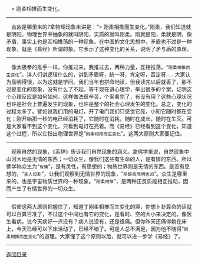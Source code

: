 &emsp;> 刚柔相推而生变化。
___
&emsp;吉凶是哪里来的?拿物理现象来讲是：“> 刚柔相推而生变化。”刚柔，我们知道就是阴阳，物理世界中抽象的就叫阴阳，实质的就叫刚柔。刚就是阳，柔就是阴，像矛盾，事实上也是互相推荡的一种现象。在中国的文化思想中，矛盾也不过是一种现象，就是《易经》所谓的象。它表示了这种变化的关系，说明了矛与盾的原理。
___
&emsp;像太极拳的推手一样，你推过来，我推过去，两种力量，互相推荡，“``刚柔相推而生变化``”。洋人们讲逻辑什么的，讲到矛盾呀，统一呀，肯定呀，否定呀……大家认为高明得很，以为这就是学问。我们当年也拼命地读，但我读完以后就丢了，那不过是变化的现象，没有什么了不起。等干现在讲心理学，举出很多的个案，证明这个心理反应是如何如何。这样做法很辛苦，个案看完了，有没有用？这些心理状况也许是社会上普遍发生的现象，也许是整个的社会心理发生的变化。总之，变化的过程太多了。譬如说我们用的电灯，开了电门我们只感觉它亮，小知它随时都在变化；刚开始那一秒的电已经消耗了，它随时在消耗，随时在成长，随时在生灭。可是大家看不到这个变化，只看到电灯在亮着。而《易经》已经看到这个变化，知道这个过程，所以它指出物理世界是“``刚柔相推而生变化``”。这两大原则大家要记住。
___
&emsp;观察自然的现象，《系辞》告诉我们自然现象的涵义。拿佛学来说，自然现象中山河大地是无情的东西；一切众生，像我们这些有生命的人，是有情的东西。所以佛学称众生为“``有情``”，是有灵性，有思想的；物质世界则是无情的东西。是没有思想的，“``圣人设卦``”，让我们观察到无情世界的现象，“``系辞焉而明吉凶``”。众生是哪里来的，也是宇宙物质世界的一种现象。“``刚柔相推``”，是两种正反质能相互推动，因而产生了有情世界的一切众生。
___
&emsp;假使这两大原则把握住了，知道丁刚柔相推而生变化的理，你想卜卦算命的话就可以百算百准了，不过这个中间也有它的变化，是看时、空的大小来决定的。像医生看病，说今天病好一点没有？病人说没有，还是很痛。但你昨天还痛得躺在床上，今天已经可以下床活动了，已经不错了。可是人总不满足，因为他不晓得“``刚柔相推而生变化``”的道理。大家懂了这个原则以后，就可以进一步学《易经》了。
___
[返回目录](../../master/README.md#目录)